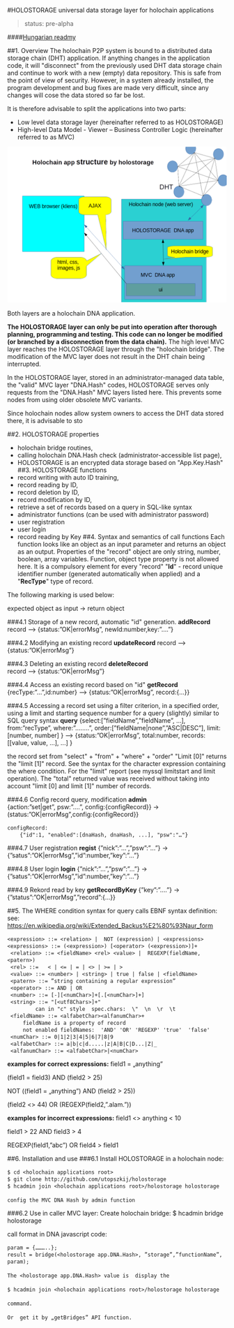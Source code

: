 #HOLOSTORAGE universal data storage layer for holochain applications

>status: pre-alpha

####[Hungarian readmy](https://github.com/utopszkij/holostorage/blob/master/readme-hu.md) 

##1. Overview
The holochain P2P system is bound to a distributed data storage chain (DHT) application. If anything changes in the application code, it will "disconnect" from the previously used DHT data storage chain and continue to work with a new (empty) data repository. This is safe from the point of view of security. However, in a system already installed, the program development and bug fixes are made very difficult, since any changes will cose the data stored so far be lost.

It is therefore advisable to split the applications into two parts:

- Low level data storage layer (hereinafter referred to as HOLOSTORAGE)
- High-level Data Model - Viewer – Business Controller Logic (hereinafter referred to as MVC)

![structure](https://github.com/utopszkij/holostorage/raw/master/holostorage-app-structure.png) 

Both layers are a holochain DNA application.

**The HOLOSTORAGE layer can only be put into operation after thorough planning, programming and testing. This code can no longer be modified (or branched by a disconnection from the data chain).** The high level MVC layer reaches the HOLOSTORAGE layer through the "holochain bridge". The modification of the MVC layer does not result in the DHT chain being interrupted.

In the HOLOSTORAGE layer, stored in an administrator-managed data table, the "valid" MVC layer "DNA.Hash" codes, HOLOSTORAGE serves only requests from the "DNA.Hash" MVC layers listed here. This prevents some nodes from using older obsolete MVC variants.

Since holochain nodes allow system owners to access the DHT data stored there, it is advisable to sto

##2. HOLOSTORAGE properties
- holochain bridge routines,
- calling holochain DNA.Hash check (administrator-accessible list page),
- HOLOSTORAGE is an encrypted data storage based on "App.Key.Hash"
##3. HOLOSTORAGE functions
- record writing with auto ID training,
- record reading by ID,
- record deletion by ID,
- record modification by ID,
- retrieve a set of records based on a query in SQL-like syntax
- administrator functions (can be used with administrator password)
- user registration
- user login
- record reading by Key
##4. Syntax and semantics of call functions
Each function looks like an object as an input parameter and returns an object as an output.
Properties of the "record" object are only string, number, boolean, array variables. Function, object type property is not allowed here. It is a compulsory element for every "record"
"**Id**" - record unique identifier number (generated automatically when applied) and a
"**RecType**" type of record.


The following marking is used below:

expected object as input -> return object

###4.1 Storage of a new record, automatic "id" generation.
**addRecord** 
	record --> {status:”OK|errorMsg”, newId:number,key:”….”}


###4.2 Modifying an existing record
**updateRecord**
	record --> {status:”OK|errorMsg”}



###4.3 Deleting an existing record
**deleteRecord**	
	record --> {status:”OK|errorMsg”}

###4.4 Access an existing record based on "id"
**getRecord** 
	{recType:”...”,id:number} --> {status:”OK|errorMsg”, record:{…}}

###4.5 Accessing a record set using a filter criterion, in a specified order, using a limit and starting sequence number for a query (slightly) similar to SQL query syntax
**query**
	{select:[”fieldName”,”fieldName”, ...],
	  from:”recType”,
	  where:”……..”,
	  order:[”fieldName|none”,”ASC|DESC”],
	  limit:[number, number]
	} --> 
	{status:”OK|errorMsg”, 
	  total:number, 
	  records:[[value, value, ...], ...]
	}

the record set from "select" + "from" + "where" + "order"
"Limit [0]" returns the "limit [1]" record.
See the syntax for the character expression containing the where condition.
For the "limit" report (see myssql limitstart and limit operation).
The "total" returned value was received without taking into account "limit [0] and limit [1]"
number of records.

###4.6 Config record query, modification
**admin**	
	{action:”set|get”, psw:”….”, config:{configRecord}} →
		 (status:”OK|errorMsg”,config:{configRecord}}  

```
configRecord:
	{"id":1, "enabled":[dnaHash, dnaHash, ...], "psw":"…"}
```

###4.7 User registration
**regist**
	{”nick”:”...”,”psw”:”...”}  → {”satus”:”OK|errorMsg”,”id”:number,”key”:”...”}

###4.8 User login
**login**
	{”nick”:”...”,”psw”:”...”}  → {”satus”:”OK|errorMsg”,”id”:number,”key”:”...”}

###4.9 Rekord read by  key
**getRecordByKey**
	{”key”:”….”} → {”status”:”OK|errorMsg”,”record”:{...}}

##5. The WHERE condition syntax for query calls
EBNF syntax definition:
see:
https://en.wikipedia.org/wiki/Extended_Backus%E2%80%93Naur_form

``` 
<expression> ::= <relation> |  NOT (expression) | <expressions>
<expressions> ::= (<expression>) [<operator> (<expression>)]+
 <relation> ::= <fieldName> <rel> <value> |  REGEXP(fieldName, <patern>)
 <rel> ::=   < | <= | = | <> | >= | >
 <value> ::= <number> | <string> | true | false | <fieldName>
 <patern> ::= ”string containing a regular expression”
 <operator> ::= AND | OR
 <number> ::= [-][<numChar>]+[.[<numChar>]+]
 <string> ::= "[<utf8Chars>]+"
    	 can in "c" style  spec.chars:  \"  \n  \r  \t
 <fieldName> ::= <alfabetChar><alfanumChar>+
	 fieldName is a property of record
 	 not enabled fieldNames:  'AND' 'OR' 'REGEXP' 'true'  'false'
 <numChar> ::= 0|1|2|3|4|5|6|7|8|9
 <alfabetChar> ::= a|b|c|d.....|z|A|B|C|D...|Z|_
 <alfanumChar> ::= <alfabetChar>|<numChar>
```
**examples for correct expressions:**
field1 = „anything”

(field1 = field3) AND (field2 > 25)

NOT ((field1 = „anything”) AND (field2 > 25))

(field2 <> 44) OR (REGEXP(field2,”.alam.”))

**examples for incorrect expressions:**
field1 <> anything < 10

field1 > 22 AND field3 > 4

REGEXP(field1,”abc”) OR field4 > field1

##6. Installation and use
###6.1 Install HOLOSTORAGE in a holochain node:
```
$ cd <holochain applications root>                                                         
$ git clone http://github.com/utopszkij/holostorage
$ hcadmin join <holochain applications root>/holostorage holostorage

config the MVC DNA Hash by admin function
```
###6.2 Use in caller MVC layer: 
Create holochain bridge:
$ hcadmin bridge <MVC chain name> holostorage <caller zome>                              

call format in  DNA javascript code:
```
param = {………..};
result = bridge(<holostorage app.DNA.Hash>, ”storage”,”functionName”, param);

The <holostorage app.DNA.Hash> value is  display the

$ hcadmin join <holochain applications root>/holostorage holostorage

command.

Or  get it by „getBridges” API function.
```



